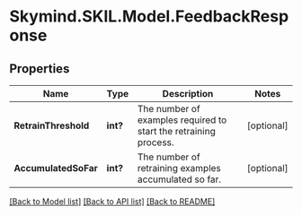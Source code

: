 # Skymind.SKIL.Model.FeedbackResponse
## Properties

Name | Type | Description | Notes
------------ | ------------- | ------------- | -------------
**RetrainThreshold** | **int?** | The number of examples required to start the retraining process. | [optional] 
**AccumulatedSoFar** | **int?** | The number of retraining examples accumulated so far. | [optional] 

[[Back to Model list]](../README.md#documentation-for-models) [[Back to API list]](../README.md#documentation-for-api-endpoints) [[Back to README]](../README.md)


